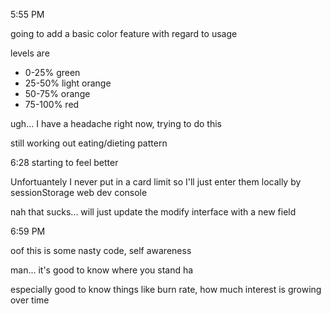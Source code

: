 5:55 PM

going to add a basic color feature with regard to usage

levels are

- 0-25%   green
- 25-50%  light orange
- 50-75%  orange
- 75-100% red

ugh... I have a headache right now, trying to do this

still working out eating/dieting pattern

6:28 starting to feel better

Unfortuantely I never put in a card limit so I'll just enter them locally by sessionStorage web dev console

nah that sucks... will just update the modify interface with a new field

6:59 PM

oof this is some nasty code, self awareness

man... it's good to know where you stand ha

especially good to know things like burn rate, how much interest is growing over time
